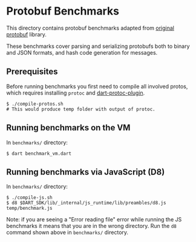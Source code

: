 # Protobuf Benchmarks

This directory contains protobuf benchmarks adapted from [original protobuf](
https://github.com/google/protobuf/tree/master/benchmarks) library.

These benchmarks cover parsing and serializing protobufs both to binary and
JSON formats, and hash code generation for messages.

## Prerequisites

Before running benchmarks you first need to compile all involved protos, which
requires installing `protoc` and [dart-protoc-plugin](../../protoc_plugin).

```console
$ ./compile-protos.sh
# This would produce temp folder with output of protoc.
```

## Running benchmarks on the VM

In `benchmarks/` directory:

```
$ dart benchmark_vm.dart
```

## Running benchmarks via JavaScript (D8)

In `benchmarks/` directory:

```
$ ./compile-js.sh
$ d8 $DART_SDK/lib/_internal/js_runtime/lib/preambles/d8.js temp/benchmark.js
```

Note: if you are seeing a "Error reading file" error while running the JS
benchmarks it means that you are in the wrong directory. Run the `d8` command
shown above in `benchmarks/` directory.
